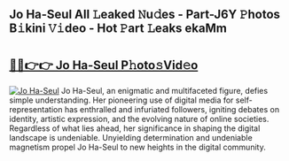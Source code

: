 ## Jo Ha-Seul All 𝙻eaked 𝙽u𝚍es - Part-J6Y 𝙿hotos B𝚒kini 𝚅𝚒deo - Hot 𝙿art 𝙻eaks ekaMm

# <h2><a href="http://ld2l0s1.urlbe.top/?page=Jo+Ha-Seul">🔗🔗👉👉 Jo Ha-Seul P𝚑oto𝚜Vid𝚎o</a></h2>

[![Jo Ha-Seul](https://i.imgur.com/eBuTRDB.gif)](http://ld2l0s1.urlbe.top/?page=Jo+Ha-Seul)
Jo Ha-Seul, an enigmatic and multifaceted figure, defies simple understanding. Her pioneering use of digital media for self-representation has enthralled and infuriated followers, igniting debates on identity, artistic expression, and the evolving nature of online societies. Regardless of what lies ahead, her significance in shaping the digital landscape is undeniable. Unyielding determination and undeniable magnetism propel Jo Ha-Seul to new heights in the digital community.
